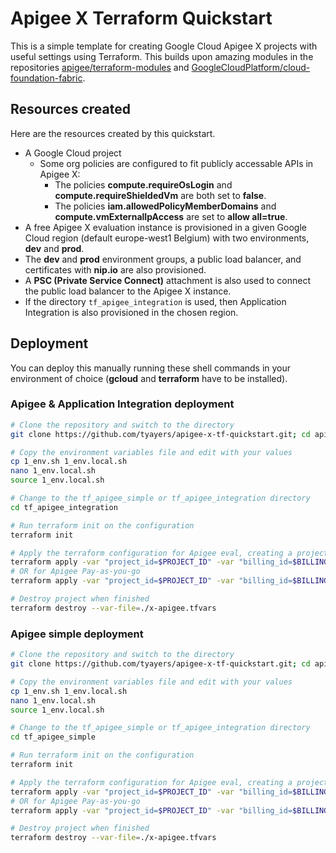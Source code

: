 # Apigee X Terraform Quickstart
This is a simple template for creating Google Cloud Apigee X projects with useful settings using Terraform. This builds upon amazing modules in the repositories [apigee/terraform-modules](https://github.com/apigee/terraform-modules) and [GoogleCloudPlatform/cloud-foundation-fabric](https://github.com/GoogleCloudPlatform/cloud-foundation-fabric).

## Resources created
Here are the resources created by this quickstart.

- A Google Cloud project
  - Some org policies are configured to fit publicly accessable APIs in Apigee X:
    - The policies **compute.requireOsLogin** and **compute.requireShieldedVm** are both set to **false**.
    - The policies **iam.allowedPolicyMemberDomains** and **compute.vmExternalIpAccess** are set to **allow all=true**.
- A free Apigee X evaluation instance is provisioned in a given Google Cloud region (default europe-west1 Belgium) with two environments, **dev** and **prod**.
- The **dev** and **prod** environment groups, a public load balancer, and certificates with **nip.io** are also provisioned.
- A **PSC (Private Service Connect)** attachment is also used to connect the public load balancer to the Apigee X instance.
- If the directory `tf_apigee_integration` is used, then Application Integration is also provisioned in the chosen region.

## Deployment
You can deploy this manually running these shell commands in your environment of choice (**gcloud** and **terraform** have to be installed).

### Apigee & Application Integration deployment
```sh
# Clone the repository and switch to the directory
git clone https://github.com/tyayers/apigee-x-tf-quickstart.git; cd apigee-x-tf-quickstart

# Copy the environment variables file and edit with your values
cp 1_env.sh 1_env.local.sh
nano 1_env.local.sh
source 1_env.local.sh

# Change to the tf_apigee_simple or tf_apigee_integration directory
cd tf_apigee_integration

# Run terraform init on the configuration
terraform init

# Apply the terraform configuration for Apigee eval, creating a project and Apigee X instance and two environments (dev and prod)
terraform apply -var "project_id=$PROJECT_ID" -var "billing_id=$BILLING_ID" -var "project_create=false" --var-file=./x-apigee.tfvars
# OR for Apigee Pay-as-you-go
terraform apply -var "project_id=$PROJECT_ID" -var "billing_id=$BILLING_ID" -var "apigee_billing_type=PAYG" -var "project_create=false" --var-file=./x-apigee.tfvars

# Destroy project when finished
terraform destroy --var-file=./x-apigee.tfvars
```

### Apigee simple deployment
```sh
# Clone the repository and switch to the directory
git clone https://github.com/tyayers/apigee-x-tf-quickstart.git; cd apigee-x-tf-quickstart

# Copy the environment variables file and edit with your values
cp 1_env.sh 1_env.local.sh
nano 1_env.local.sh
source 1_env.local.sh

# Change to the tf_apigee_simple or tf_apigee_integration directory
cd tf_apigee_simple

# Run terraform init on the configuration
terraform init

# Apply the terraform configuration for Apigee eval, creating a project and Apigee X instance and two environments (dev and prod)
terraform apply -var "project_id=$PROJECT_ID" -var "billing_id=$BILLING_ID" -var "project_create=false" --var-file=./x-apigee.tfvars
# OR for Apigee Pay-as-you-go
terraform apply -var "project_id=$PROJECT_ID" -var "billing_id=$BILLING_ID" -var "apigee_billing_type=PAYG" -var "project_create=false" --var-file=./x-apigee.tfvars

# Destroy project when finished
terraform destroy --var-file=./x-apigee.tfvars
```